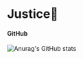 # Justice🌊
#### GitHub
![Anurag's GitHub stats](https://github-readme-stats.vercel.app/api?username=justice-7&show_icons=true&theme=gruvbox)
